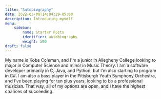 ```yaml
---
title: "Autobiography"
date: 2022-03-08T14:04:29-05:00
description: Introducing myself
menu:
    sidebar:
        name: Starter Posts
        identifier: autobiography
        weight: 500
draft: false
---
```


My name is Kobe Coleman, and I'm a junior in Allegheny College looking to major in Computer Science and minor in Music Theory.
I am a software developer primarily in C, Java, and Python, but I'm also starting to program in C#. I am also a bass player in the Pittsburgh Youth Symphony Orchestra, 
and I've been playing for ten plus years, looking to be a professional musician. That way, all of my options are open, and I have the highest chances of succeeding.